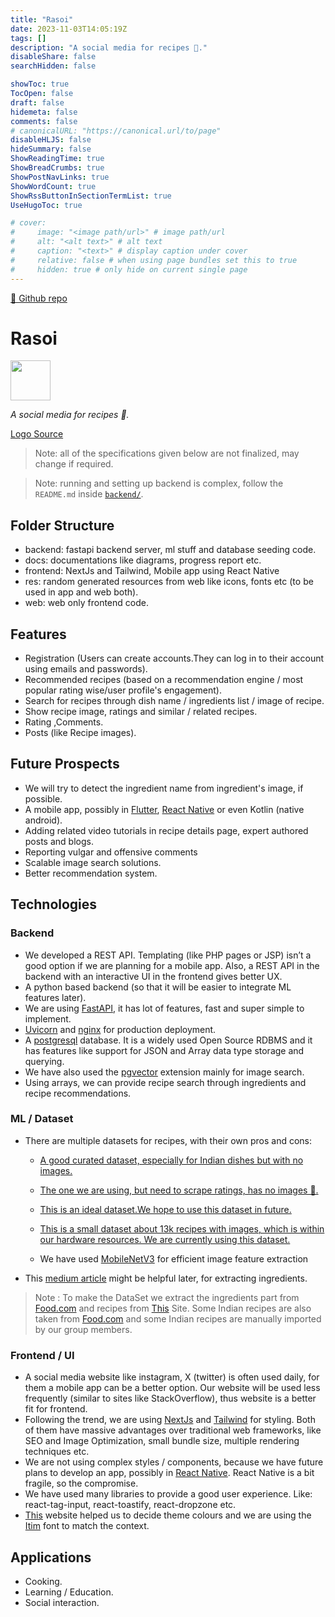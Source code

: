 ```yaml
---
title: "Rasoi"
date: 2023-11-03T14:05:19Z
tags: []
description: "A social media for recipes 🍳."
disableShare: false
searchHidden: false

showToc: true
TocOpen: false
draft: false
hidemeta: false
comments: false
# canonicalURL: "https://canonical.url/to/page"
disableHLJS: false
hideSummary: false
ShowReadingTime: true
ShowBreadCrumbs: true
ShowPostNavLinks: true
ShowWordCount: true
ShowRssButtonInSectionTermList: true
UseHugoToc: true

# cover:
#     image: "<image path/url>" # image path/url
#     alt: "<alt text>" # alt text
#     caption: "<text>" # display caption under cover
#     relative: false # when using page bundles set this to true
#     hidden: true # only hide on current single page
---
```


[🔗 Github repo](https://github.com/rasoi-devs/rasoi)

# Rasoi

<img src='web/public/icon-512.png' width="64">

_A social media for recipes 🍳._

[Logo Source](https://www.flaticon.com/free-icon/frying-pan_1222796?term=frying+pan&related_id=1222796)

> Note: all of the specifications given below are not finalized, may change if required.

> Note: running and setting up backend is complex, follow the `README.md` inside [`backend/`](backend/README.md).

## Folder Structure

- backend: fastapi backend server, ml stuff and database seeding code.
- docs: documentations like diagrams, progress report etc.
- frontend: NextJs and Tailwind, Mobile app using React Native
- res: random generated resources from web like icons, fonts etc (to be used in app and web both).
- web: web only frontend code.

## Features

- Registration (Users can create accounts.They can log in to their account using emails and passwords).
- Recommended recipes (based on a recommendation engine / most popular rating wise/user profile's engagement).
- Search for recipes through dish name / ingredients list / image of recipe.
- Show recipe image, ratings and similar / related recipes.
- Rating ,Comments.
- Posts (like Recipe images).

## Future Prospects

- We will try to detect the ingredient name from ingredient's image, if possible.
- A mobile app, possibly in [Flutter](https://flutter.dev/), [React Native](https://reactnative.dev/) or even Kotlin (native android).
- Adding related video tutorials in recipe details page, expert authored posts and blogs.
- Reporting vulgar and offensive comments
- Scalable image search solutions.
- Better recommendation system.

## Technologies

### Backend

- We developed a REST API. Templating (like PHP pages or JSP) isn’t a good option if we are planning for a mobile app. Also, a REST API in the backend with an interactive UI in the frontend gives better UX.
- A python based backend (so that it will be easier to integrate ML features later).
- We are using [FastAPI](https://fastapi.tiangolo.com/), it has lot of features, fast and super simple to implement.
- [Uvicorn](https://www.uvicorn.org/) and [nginx](https://nginx.org/en/) for production deployment.
- A [postgresql](https://www.postgresql.org/) database. It is a widely used Open Source RDBMS and it has features like support for JSON and Array data type storage and querying.
- We have also used the [pgvector](https://github.com/pgvector/pgvector) extension mainly for image search.
- Using arrays, we can provide recipe search through ingredients and recipe 
recommendations.

### ML / Dataset

- There are multiple datasets for recipes, with their own pros and cons:
  - [A good curated dataset, especially for Indian dishes but with no 
images.](https://cosylab.iiitd.edu.in/culinarydb/)
  - [The one we are using, but need to scrape ratings, has no images 🙁.](https://www.kaggle.com/datasets/paultimothymooney/recipenlg/data)

  - [This is an ideal dataset.We 
  hope to use this dataset in future.](https://www.kaggle.com/datasets/irkaal/foodcom-recipes-and-reviews)

  - [This is a small dataset about 
  13k recipes with images, which is within our hardware resources. We are currently using this dataset.](https://www.kaggle.com/datasets/pes12017000148/food-ingredients-and-recipe-dataset-with-images)
  - We have used [MobileNetV3](https://arxiv.org/abs/1905.02244) for efficient image feature extraction
- This [medium article](https://towardsdatascience.com/building-a-recipe-recommendation-system-297c229dda7b) might be helpful later, for extracting ingredients.
>Note : To make the DataSet we extract the ingredients part from [Food.com](https://www.kaggle.com/datasets/irkaal/foodcom-recipes-and-reviews) and recipes from [This](https://www.kaggle.com/datasets/pes12017000148/food-ingredients-and-recipe-dataset-with-images) Site. Some Indian recipes are also taken from [Food.com](https://www.kaggle.com/datasets/irkaal/foodcom-recipes-and-reviews) and some Indian recipes are manually imported by our group members.

### Frontend / UI

- A social media website like instagram, X (twitter) is often used daily, for them a mobile app can be a better option. Our website will be used less frequently (similar to sites like StackOverflow), thus website is a better fit for frontend.
- Following the trend, we are using [NextJs](https://nextjs.org/) and [Tailwind](https://tailwindcss.com/) for styling. Both of them have massive advantages over traditional web frameworks, like SEO and Image Optimization, small bundle size, multiple rendering techniques etc.
- We are not using complex styles / components, because we have future plans to develop an app, possibly in [React Native](https://reactnative.dev/). React Native is a bit fragile, so the compromise.
- We have used many libraries to provide a good user experience. Like: react-tag-input, react-toastify, react-dropzone etc.
- [This](https://www.realtimecolors.com/?colors=130e01-ffffff-6c3702-00c7a9-1902d6&fonts=Poppins-Poppins) website helped us to decide theme colours and we are using the [Itim](https://fonts.google.com/specimen/Itim) font to match the 
context.

## Applications

- Cooking.
- Learning / Education.
- Social interaction.

